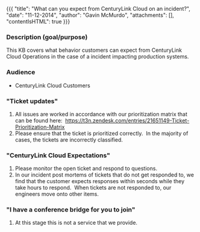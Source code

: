 {{{
  "title": "What can you expect from CenturyLink Cloud on an incident?",
  "date": "11-12-2014",
  "author": "Gavin McMurdo",
  "attachments": [],
  "contentIsHTML": true
}}}

<h3>Description (goal/purpose)</h3>
<p>This KB covers what behavior customers can expect from CenturyLink Cloud&nbsp;Operations in the case of a incident impacting production systems. &nbsp;</p>
<h3>Audience</h3>
<ul>
  <li>CenturyLink Cloud&nbsp;Customers</li>
</ul>
<h3>"Ticket updates"</h3>
<ol>
  <li>All issues are worked in accordance with our prioritization matrix that can be found here: &nbsp;<a href="https://t3n.zendesk.com/entries/21651149-Ticket-Prioritization-Matrix" target="_blank">https://t3n.zendesk.com/entries/21651149-Ticket-Prioritization-Matrix</a>&nbsp;</li>
  <li>Please ensure that the ticket is prioritized correctly. &nbsp;In the majority of cases, the tickets are incorrectly classified.</li>
</ol>
<h3>"CenturyLink Cloud Expectations"</h3>
<ol>
  <li>Please monitor the open ticket and respond to questions.</li>
  <li>In our incident post mortems of tickets that do not get responded to, we find that the customer expects responses within seconds while they take hours to respond. &nbsp;When tickets are not responded to, our engineers move onto other items.</li>
</ol>
<div>
  <h3>"I have a conference bridge for you to join"</h3>
  <ol>
    <li>At this stage this is not a service that we provide.</li>
  </ol>
</div>
<div>
  
</div>